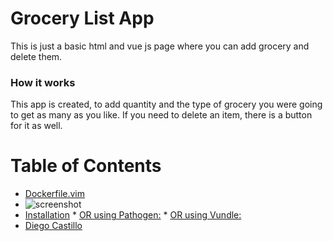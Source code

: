 # Grocery List App
This is just a basic html and vue js page where you can add grocery and delete them.

###  How it works
This app is created, to add quantity and the type of grocery you were going to get as many as you like. If you need to delete an item,
there is a button for it as well. 
 


Table of Contents
=================

  * [Dockerfile.vim](#dockerfilevim)
  * ![screenshot](sceenshots/screenshots.png)
  * [Installation](#installation)
        * [OR using Pathogen:](#or-using-pathogen)
        * [OR using Vundle:](#or-using-vundle)
  * [Diego Castillo](#license)

